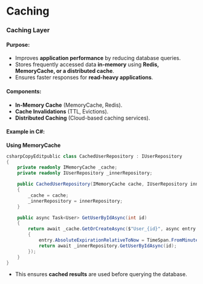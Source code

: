 # Caching

### **Caching Layer**

#### **Purpose:**

* Improves **application performance** by reducing database queries.
* Stores frequently accessed data **in-memory** using **Redis, MemoryCache, or a distributed cache**.
* Ensures faster responses for **read-heavy applications**.

#### **Components:**

* **In-Memory Cache** (MemoryCache, Redis).
* **Cache Invalidations** (TTL, Evictions).
* **Distributed Caching** (Cloud-based caching services).

#### **Example in C#:**

**Using MemoryCache**

```csharp
csharpCopyEditpublic class CachedUserRepository : IUserRepository
{
    private readonly IMemoryCache _cache;
    private readonly IUserRepository _innerRepository;

    public CachedUserRepository(IMemoryCache cache, IUserRepository innerRepository)
    {
        _cache = cache;
        _innerRepository = innerRepository;
    }

    public async Task<User> GetUserByIdAsync(int id)
    {
        return await _cache.GetOrCreateAsync($"User_{id}", async entry =>
        {
            entry.AbsoluteExpirationRelativeToNow = TimeSpan.FromMinutes(10);
            return await _innerRepository.GetUserByIdAsync(id);
        });
    }
}
```

* This ensures **cached results** are used before querying the database.
